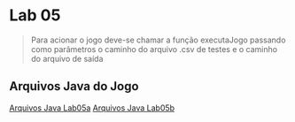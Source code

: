 # Lab 05
> Para acionar o jogo deve-se chamar a função executaJogo passando como parâmetros o caminho do arquivo .csv de testes
> e o caminho do arquivo de saída

## Arquivos Java do Jogo
[Arquivos Java Lab05a](src/mc322/lab05a)
[Arquivos Java Lab05b](src/mc322/lab05b)
